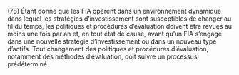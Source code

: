 (78) Étant donné que les FIA opèrent dans un environnement dynamique dans lequel les stratégies d’investissement sont susceptibles de changer au fil du temps, les politiques et procédures d’évaluation doivent être revues au moins une fois par an et, en tout état de cause, avant qu’un FIA s’engage dans une nouvelle stratégie d’investissement ou dans un nouveau type d’actifs. Tout changement des politiques et procédures d’évaluation, notamment des méthodes d’évaluation, doit suivre un processus prédéterminé.